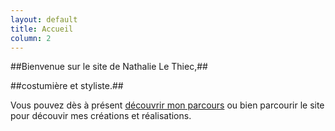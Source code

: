 ```yaml
---
layout: default
title: Accueil
column: 2
---
```

<script type="text/javascript">
//<![CDATA[
window.addEvent('load', function() {
    var imgs = [];
    imgs.push({file: 'amelioration.jpg', title: '', desc: '', url: '#'});
    imgs.push({file: 'elda4.jpg', title: '', desc: '', url: '#'});
    imgs.push({file: 'gabriel3.jpg', title: '', desc: '', url: '#'});
    imgs.push({file: 'gilet2.jpg', title: '', desc: '', url: '#'});
    imgs.push({file: 'redingote3.jpg', title: '', desc: '', url: '#'});
    imgs.push({file: 'sirene1.jpg', title: '', desc: '', url: '#'});
    var myshow = new Slideshow('slideshow', {
        type: 'zoom',
        externals: 0,
        showTitleCaption: 1,
        captionHeight: 45,
        width: 430,
        height: 430,
        pan: 50,
        zoom: 50,
        loadingDiv: 1,
        resize: true,
        duration: [2000, 9000],
        transition: Fx.Transitions.Expo.easeOut,
        images: imgs,
        path: '/images/mescreationsaccueil/'
    });

    myshow.caps.h2.setStyles({color: '#fff', fontSize: '13px'});
    myshow.caps.p.setStyles({color: '#ccc', fontSize: '11px'});
});
//]]>
</script>


##Bienvenue sur le site de Nathalie Le Thiec,##

##costumière et styliste.##


Vous pouvez dès à présent [découvrir mon parcours](/me-connaitre.html) ou bien parcourir le site pour découvir mes créations et réalisations.
